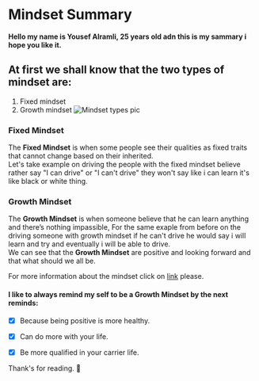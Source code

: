 # Mindset Summary  
  
**Hello my name is Yousef Alramli, 25 years old adn this is my sammary i hope you like it.**
  
## At first we shall know that the two types of mindset are:
1. Fixed mindset
2. Growth mindset 
![Mindset types pic](https://www.screwtheninetofive.com/wp-content/uploads/2020/01/Blog-Jan-9_-Featured.png)
### Fixed Mindset
The **Fixed Mindset** is when some people see their qualities as fixed traits that cannot change based on their inherited.  
Let's take example on driving the people with the fixed mindset believe rather say "I can drive" or "I can't drive" they won't say like i can learn it's like black or white thing.  
### Growth Mindset
The **Growth Mindset** is when someone believe that he can learn anything and there’s nothing impassible, For the same exaple from before on the driving someone with growth mindset if he can't drive he would say i will learn and try and eventually i will be able to drive.    
We can see that the **Growth Mindset** are positive and looking forward and that what should we all be.  

For more information about the mindset click on [link](https://www.developgoodhabits.com/fixed-mindset-vs-growth-mindset/) please.  

#### I like to always remind my self to be a Growth Mindset by the next reminds:  
- [x] Because being positive is more healthy.
- [x] Can do more with your life.
- [x] Be more qualified in your carrier life.  
  
    
Thank's for reading. :yellow_heart:
